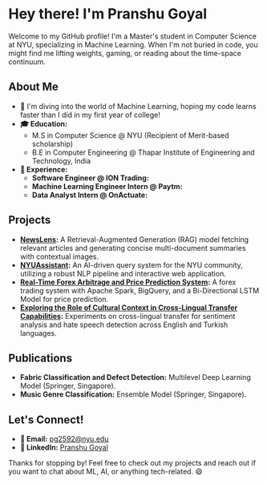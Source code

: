 # Hey there! I'm Pranshu Goyal

Welcome to my GitHub profile! I'm a Master's student in Computer Science at NYU, specializing in Machine Learning. When I'm not buried in code, you might find me lifting weights, gaming, or reading about the time-space continuum.

## About Me

- **🔭** I'm diving into the world of Machine Learning, hoping my code learns faster than I did in my first year of college!
- **🎓 Education:** 
  - M.S in Computer Science @ NYU (Recipient of Merit-based scholarship)
  - B.E in Computer Engineering @ Thapar Institute of Engineering and Technology, India
- **💼 Experience:** 
  - **Software Engineer @ ION Trading:** 
  - **Machine Learning Engineer Intern @ Paytm:** 
  - **Data Analyst Intern @ OnActuate:** 

## Projects

- **[NewsLens](https://github.com/pranshu267/NewsLens):** A Retrieval-Augmented Generation (RAG) model fetching relevant articles and generating concise multi-document summaries with contextual images.
- **[NYUAssistant](https://github.com/pranshu267/NYUAssistant/tree/main):** An AI-driven query system for the NYU community, utilizing a robust NLP pipeline and interactive web application.
- **[Real-Time Forex Arbitrage and Price Prediction System](https://github.com/pranshu267/Real-Time-Forex-Arbitrage-Detection-and-Price-Prediction-System):** A forex trading system with Apache Spark, BigQuery, and a Bi-Directional LSTM Model for price prediction.
- **[Exploring the Role of Cultural Context in Cross-Lingual Transfer Capabilities](https://github.com/sharad5/Cross-Lingual-Transfer-mBERT):** Experiments on cross-lingual transfer for sentiment analysis and hate speech detection across English and Turkish languages.

## Publications

- **Fabric Classification and Defect Detection:** Multilevel Deep Learning Model (Springer, Singapore).
- **Music Genre Classification:** Ensemble Model (Springer, Singapore).

## Let's Connect!

- **📧 Email:** pg2592@nyu.edu
- **💼 LinkedIn:** [Pranshu Goyal](https://www.linkedin.com/in/pranshu-goyal-436814217)

Thanks for stopping by! Feel free to check out my projects and reach out if you want to chat about ML, AI, or anything tech-related. 😄

